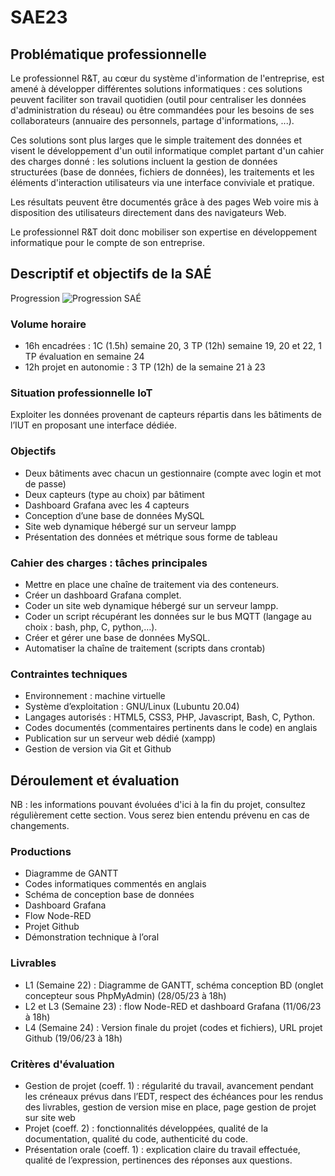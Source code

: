 # SAE23
## Problématique professionnelle

Le professionnel R&T, au cœur du système d'information de l'entreprise, est amené à développer différentes solutions informatiques : ces solutions peuvent faciliter son travail quotidien (outil pour centraliser les données d'administration du réseau) ou être commandées pour les besoins de ses collaborateurs (annuaire des personnels, partage d'informations, ...).

Ces solutions sont plus larges que le simple traitement des données et visent le développement d'un outil informatique complet partant d'un cahier des charges donné : les solutions incluent la gestion de données structurées (base de données, fichiers de données), les traitements et les éléments d'interaction utilisateurs via une interface conviviale et pratique.

Les résultats peuvent être documentés grâce à des pages Web voire mis à disposition des utilisateurs directement dans des navigateurs Web.  

Le professionnel R&T doit donc mobiliser son expertise en développement informatique pour le compte de son entreprise.

## Descriptif et objectifs de la SAÉ
Progression
![Progression SAÉ](progression_sae23.png)

### Volume horaire

* 16h encadrées : 1C (1.5h) semaine 20, 3 TP (12h) semaine 19, 20 et 22, 1 TP évaluation en semaine 24
* 12h projet en autonomie : 3 TP (12h) de la semaine 21 à 23

### Situation professionnelle IoT
Exploiter les données provenant de capteurs répartis dans les bâtiments de l’IUT en proposant une interface dédiée.

### Objectifs

* Deux bâtiments avec chacun un gestionnaire (compte avec login et mot de passe)
* Deux capteurs (type au choix) par bâtiment
* Dashboard Grafana avec les 4 capteurs
* Conception d’une base de données MySQL
* Site web dynamique hébergé sur un serveur lampp
* Présentation des données et métrique sous forme de tableau

### Cahier des charges : tâches principales

* Mettre en place une chaîne de traitement via des conteneurs.
* Créer un dashboard Grafana complet.
* Coder un site web dynamique hébergé sur un serveur lampp.
* Coder un script récupérant les données sur le bus MQTT (langage au choix : bash, php, C, python,…).
* Créer et gérer une base de données MySQL.
* Automatiser la chaîne de traitement (scripts dans crontab)

### Contraintes techniques

* Environnement : machine virtuelle
* Système d’exploitation : GNU/Linux (Lubuntu 20.04)
* Langages autorisés : HTML5, CSS3, PHP, Javascript, Bash, C, Python.
* Codes documentés (commentaires pertinents dans le code) en anglais
* Publication sur un serveur web dédié (xampp)
* Gestion de version via Git et Github

 

## Déroulement et évaluation

NB : les informations pouvant évoluées d'ici à la fin du projet, consultez régulièrement cette section. Vous serez bien entendu prévenu en cas de changements.

### Productions

* Diagramme de GANTT
* Codes informatiques commentés en anglais
* Schéma de conception base de données 
* Dashboard Grafana
* Flow Node-RED
* Projet Github
* Démonstration technique à l’oral

### Livrables

* L1 (Semaine 22) : Diagramme de GANTT, schéma conception BD (onglet concepteur sous PhpMyAdmin) (28/05/23 à 18h)
* L2 et L3 (Semaine 23) : flow Node-RED et dashboard Grafana (11/06/23 à 18h)
* L4 (Semaine 24) : Version finale du projet (codes et fichiers), URL projet Github (19/06/23 à 18h)

### Critères d'évaluation

* Gestion de projet (coeff. 1) : régularité du travail, avancement pendant les créneaux prévus dans l’EDT, respect des échéances pour les rendus des livrables, gestion de version mise en place, page gestion de projet sur site web
* Projet (coeff. 2) : fonctionnalités développées, qualité de la documentation, qualité du code, authenticité du code.
* Présentation orale (coeff. 1) : explication claire du travail effectuée, qualité de l’expression, pertinences des réponses aux questions.

